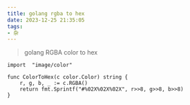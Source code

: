 ```yaml
---
title: golang rgba to hex
date: 2023-12-25 21:35:05
tags:
- 杂 
---
```




> golang RGBA color to hex


<!--more-->
```
import 	"image/color"

func ColorToHex(c color.Color) string {
	r, g, b, _ := c.RGBA()
	return fmt.Sprintf("#%02X%02X%02X", r>>8, g>>8, b>>8)
}
```
